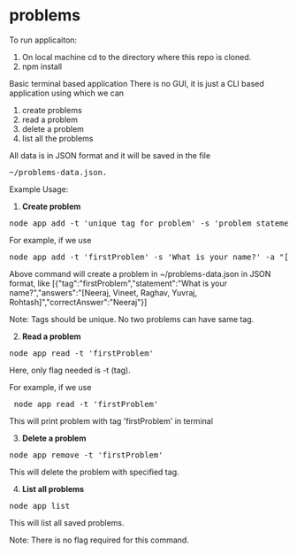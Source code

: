 # problems
To run applicaiton:
  1. On local machine cd to the directory where this repo is cloned.
  2. npm install
  
Basic terminal based application
There is no GUI, it is just a CLI based application using which we can
  1. create problems
  2. read a problem
  3. delete a problem
  4. list all the problems 
  
All data is in JSON format and it will be saved in the file <pre> ~/problems-data.json.</pre>

Example Usage:

1. <b>Create problem</b>  
  <pre>node app add -t 'unique tag for problem' -s 'problem statement' -a 'answer options' -c 'correct answer'</pre>
  
  For example, if we use  
  <pre>node app add -t 'firstProblem' -s 'What is your name?' -a "[Neeraj, Vineet, Raghav, Yuvraj, Rohtash]" -c 'Neeraj'</pre>
  
  Above command will create a problem in ~/problems-data.json in JSON format, like 
  [{"tag":"firstProblem","statement":"What is your name?","answers":"[Neeraj, Vineet, Raghav, Yuvraj, Rohtash]","correctAnswer":"Neeraj"}]  
  
  Note: Tags should be unique. No two problems can have same tag.  
  
2.  <b>Read a problem</b>   
  <pre>node app read -t 'firstProblem'</pre>  
  Here, only flag needed is -t (tag).
 
  For example, if we use
  <pre> node app read -t 'firstProblem'</pre>  
  
  This will print problem with tag 'firstProblem' in terminal
  
3.  <b>Delete a problem</b>   
  <pre>node app remove -t 'firstProblem'</pre>  
  
  This will delete the problem with specified tag.
  
4.  <b>List all problems</b>   
  <pre>node app list</pre>  
  
  This will list all saved problems.  
  
  Note: There is no flag required for this command.
  
  

